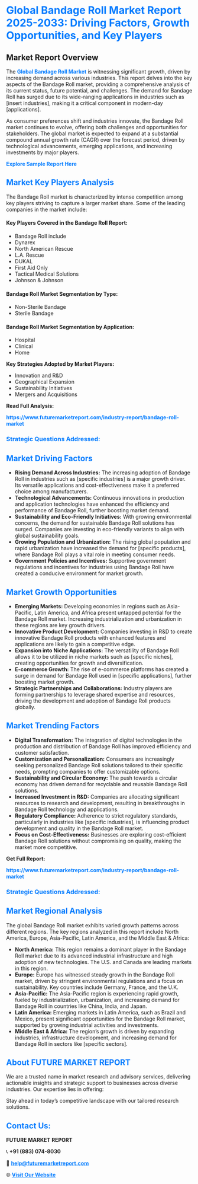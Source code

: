 <h1 style="color: #007BFF;">Global Bandage Roll Market Report 2025-2033: Driving Factors, Growth Opportunities, and Key Players</h1>

<section id="overview">
<h2>Market Report Overview</h2>
<p>The <a href="https://www.futuremarketreport.com/industry-report/bandage-roll-market" style="color: #007BFF; text-decoration: none;"><strong>Global Bandage Roll Market</strong></a> is witnessing significant growth, driven by increasing demand across various industries. This report delves into the key aspects of the Bandage Roll market, providing a comprehensive analysis of its current status, future potential, and challenges. The demand for Bandage Roll has surged due to its wide-ranging applications in industries such as [insert industries], making it a critical component in modern-day [applications].</p>
<p>As consumer preferences shift and industries innovate, the Bandage Roll market continues to evolve, offering both challenges and opportunities for stakeholders. The global market is expected to expand at a substantial compound annual growth rate (CAGR) over the forecast period, driven by technological advancements, emerging applications, and increasing investments by major players.</p>
</section>

<section id="overview">
<p><a href="https://www.futuremarketreport.com/request-sample/reportId=98775" style="color: #007BFF; text-decoration: none;"><strong>Explore Sample Report Here</strong></a></p>
</section>

<section id="key-players">
<h2 style="color: #007BFF;">Market Key Players Analysis</h2>
<p>The Bandage Roll market is characterized by intense competition among key players striving to capture a larger market share. Some of the leading companies in the market include:</p>
<h4>Key Players Covered in the Bandage Roll Report:</h4>
<ul><li>Bandage Roll include</li><li>Dynarex</li><li>North American Rescue</li><li>L.A. Rescue</li><li>DUKAL</li><li>First Aid Only</li><li>Tactical Medical Solutions</li><li>Johnson &amp; Johnson</li></ul>
<h4>Bandage Roll Market Segmentation by Type:</h4>
<ul><li>Non-Sterile Bandage</li><li>Sterile Bandage</li></ul>

<h4>Bandage Roll Market Segmentation by Application:</h4>
<ul><li>Hospital</li><li>Clinical</li><li>Home</li></ul>
<p><strong>Key Strategies Adopted by Market Players:</strong></p>
<ul>
<li>Innovation and R&D</li>
<li>Geographical Expansion</li>
<li>Sustainability Initiatives</li>
<li>Mergers and Acquisitions</li>
</ul>
</section>

<section>
<p><strong>Read Full Analysis: </strong></p><a href="https://www.futuremarketreport.com/industry-report/bandage-roll-market" style="color: #007BFF; text-decoration: none;"><strong>https://www.futuremarketreport.com/industry-report/bandage-roll-market</strong></a>
<h3 style="color: #007BFF;">Strategic Questions Addressed:</h3>
</section>

<section id="driving-factors">
<h2 style="color: #007BFF;">Market Driving Factors</h2>
<ul>
<li><strong>Rising Demand Across Industries:</strong> The increasing adoption of Bandage Roll in industries such as [specific industries] is a major growth driver. Its versatile applications and cost-effectiveness make it a preferred choice among manufacturers.</li>
<li><strong>Technological Advancements:</strong> Continuous innovations in production and application technologies have enhanced the efficiency and performance of Bandage Roll, further boosting market demand.</li>
<li><strong>Sustainability and Eco-Friendly Initiatives:</strong> With growing environmental concerns, the demand for sustainable Bandage Roll solutions has surged. Companies are investing in eco-friendly variants to align with global sustainability goals.</li>
<li><strong>Growing Population and Urbanization:</strong> The rising global population and rapid urbanization have increased the demand for [specific products], where Bandage Roll plays a vital role in meeting consumer needs.</li>
<li><strong>Government Policies and Incentives:</strong> Supportive government regulations and incentives for industries using Bandage Roll have created a conducive environment for market growth.</li>
</ul>
</section>

<section id="growth-opportunities">
<h2 style="color: #007BFF;">Market Growth Opportunities</h2>
<ul>
<li><strong>Emerging Markets:</strong> Developing economies in regions such as Asia-Pacific, Latin America, and Africa present untapped potential for the Bandage Roll market. Increasing industrialization and urbanization in these regions are key growth drivers.</li>
<li><strong>Innovative Product Development:</strong> Companies investing in R&D to create innovative Bandage Roll products with enhanced features and applications are likely to gain a competitive edge.</li>
<li><strong>Expansion into Niche Applications:</strong> The versatility of Bandage Roll allows it to be utilized in niche markets such as [specific niches], creating opportunities for growth and diversification.</li>
<li><strong>E-commerce Growth:</strong> The rise of e-commerce platforms has created a surge in demand for Bandage Roll used in [specific applications], further boosting market growth.</li>
<li><strong>Strategic Partnerships and Collaborations:</strong> Industry players are forming partnerships to leverage shared expertise and resources, driving the development and adoption of Bandage Roll products globally.</li>
</ul>
</section>

<section id="trending-factors">
<h2 style="color: #007BFF;">Market Trending Factors</h2>
<ul>
<li><strong>Digital Transformation:</strong> The integration of digital technologies in the production and distribution of Bandage Roll has improved efficiency and customer satisfaction.</li>
<li><strong>Customization and Personalization:</strong> Consumers are increasingly seeking personalized Bandage Roll solutions tailored to their specific needs, prompting companies to offer customizable options.</li>
<li><strong>Sustainability and Circular Economy:</strong> The push towards a circular economy has driven demand for recyclable and reusable Bandage Roll solutions.</li>
<li><strong>Increased Investment in R&D:</strong> Companies are allocating significant resources to research and development, resulting in breakthroughs in Bandage Roll technology and applications.</li>
<li><strong>Regulatory Compliance:</strong> Adherence to strict regulatory standards, particularly in industries like [specific industries], is influencing product development and quality in the Bandage Roll market.</li>
<li><strong>Focus on Cost-Effectiveness:</strong> Businesses are exploring cost-efficient Bandage Roll solutions without compromising on quality, making the market more competitive.</li>
</ul>
</section>

<section>
<p><strong>Get Full Report: </strong></p><a href="https://www.futuremarketreport.com/industry-report/bandage-roll-market" style="color: #007BFF; text-decoration: none;"><strong>https://www.futuremarketreport.com/industry-report/bandage-roll-market</strong></a>
<h3 style="color: #007BFF;">Strategic Questions Addressed:</h3>
</section>


<section id="regional-analysis">
<h2 style="color: #007BFF;">Market Regional Analysis</h2>
<p>The global Bandage Roll market exhibits varied growth patterns across different regions. The key regions analyzed in this report include North America, Europe, Asia-Pacific, Latin America, and the Middle East & Africa:</p>
<ul>
<li><strong>North America:</strong> This region remains a dominant player in the Bandage Roll market due to its advanced industrial infrastructure and high adoption of new technologies. The U.S. and Canada are leading markets in this region.</li>
<li><strong>Europe:</strong> Europe has witnessed steady growth in the Bandage Roll market, driven by stringent environmental regulations and a focus on sustainability. Key countries include Germany, France, and the U.K.</li>
<li><strong>Asia-Pacific:</strong> The Asia-Pacific region is experiencing rapid growth, fueled by industrialization, urbanization, and increasing demand for Bandage Roll in countries like China, India, and Japan.</li>
<li><strong>Latin America:</strong> Emerging markets in Latin America, such as Brazil and Mexico, present significant opportunities for the Bandage Roll market, supported by growing industrial activities and investments.</li>
<li><strong>Middle East & Africa:</strong> The region’s growth is driven by expanding industries, infrastructure development, and increasing demand for Bandage Roll in sectors like [specific sectors].</li>
</ul>
</section>

<footer>
<h2 style="color: #007BFF;">About FUTURE MARKET REPORT</h2>
<p>We are a trusted name in market research and advisory services, delivering actionable insights and strategic support to businesses across diverse industries. Our expertise lies in offering:</p>

<p>Stay ahead in today’s competitive landscape with our tailored research solutions.</p>

<h2 style="color: #007BFF;">Contact Us:</h2>
<p><strong>FUTURE MARKET REPORT</strong></p>
<p>📞 <strong>+91 (883) 074-8030</strong></p>
<p>📧 <strong><a href="mailto:help@futuremarketreport.com" style="color: #007BFF;">help@futuremarketreport.com</a></strong></p>
<p>🌐 <strong><a href="https://www.futuremarketreport.com/" style="color: #007BFF;">Visit Our Website</a></strong></p>
</footer>